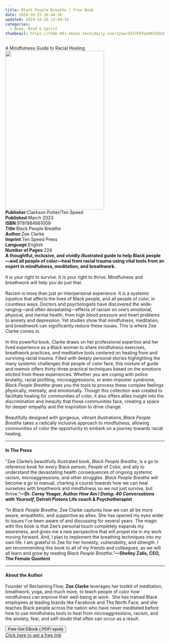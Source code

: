 ```yaml
---
title: Black People Breathe | Free Book
date: 2024-10-25 16:44:36
updated: 2024-10-26 12:49:14
categories:
  - Body, Mind & Spirit
thumbnail: https://thmb-001-ebook.techidaily.com/12aac3d27697ba9925b5d3c8422807c9d663d4780c84ea85ae99a3c379096444.jpg
---
```

<main id="book-container">
  <div class="flex flex-col">
    <div class="book-brief flex-1 py-6 px-4 sm:p-6 md:py-10 md:px-8">
      <!-- brief-->
      <div class="book-brief-main">A Mindfulness Guide to Racial Healing</div>
    </div>
    <div
      class="book-meta-info flex-1 grid gap-4 col-start-1 col-end-3 row-start-1 sm:mb-6 sm:grid-cols-4 lg:gap-6 lg:col-start-2 lg:row-end-6 lg:row-span-6 lg:mb-0"
    >
      <div
        class="book-meta-info-left place-content-center mt-4 p-4 text-sm leading-6 col-start-2 col-span-2 dark:text-slate-400"
      >
        <img
          class="w-full h-500 object-cover rounded-lg sm:h-255 sm:col-span-2 lg:col-span-full"
          src="https://img-001-ebook.techidaily.com/848645e1fd2f02b5739cdb0f5f727ee6dba43f076c34d4d39db6b7d0e124118b.jpg"
          alt=""
          width="312"
          height="500"
        />
      </div>
      <div
        class="book-meta-info-right mt-2 col-start-1 row-start-2 col-span-3 self-center"
      >
        <!-- meta data  -->
        <div class="flex flex-col px-4 md:px-8">
          <div class="flex-1">
            <strong>Publisher</strong>:<span class="px-2"
              >Clarkson Potter/Ten Speed</span
            >
          </div>
          <div class="flex-1">
            <strong>Published</strong>:<span class="px-2">March 2023</span>
          </div>
          <div class="flex-1">
            <strong>ISBN</strong>:<span class="px-2">9781984861009</span>
          </div>
          <div class="flex-1">
            <strong>Title</strong>:<span class="px-2"
              >Black People Breathe</span
            >
          </div>
          <div class="flex-1">
            <strong>Author</strong>:<span class="px-2">Zee Clarke</span>
          </div>
          <div class="flex-1">
            <strong>Imprint</strong>:<span class="px-2">Ten Speed Press</span>
          </div>
          <div class="flex-1">
            <strong>Language</strong>:<span class="px-2">English</span>
          </div>
          <div class="flex-1">
            <strong>Number of Pages</strong>:<span class="px-2">224</span>
          </div>
        </div>
      </div>
    </div>
    <div class="book-description flex-1 py-6 px-4 sm:p-6 md:py-10 md:px-8">
      <div class="book-description-main">
        <div accordion-content="" id="description">
          <b
            >A thoughtful, inclusive, and vividly illustrated guide to help
            Black people—and all people of color—heal from racial trauma using
            vital tools from an expert in mindfulness, meditation, and
            breathwork.</b
          ><br />&nbsp;<br />It is&nbsp;your right to survive. It is&nbsp;your
          right to thrive. Mindfulness and breathwork will help you do just
          that.<br />&nbsp;<br />Racism is more than just an interpersonal
          experience. It is a systemic injustice that affects the lives of Black
          people, and all people of color, in countless ways. Doctors and
          psychologists have discovered the wide-ranging—and often
          devastating—effects of racism on one’s emotional, physical, and mental
          health, from high blood pressure and heart problems to anxiety and
          depression. Yet&nbsp;studies show that mindfulness, meditation, and
          breathwork can significantly reduce these issues. This is where Zee
          Clarke comes in.<br />&nbsp;<br />In this powerful book, Clarke draws
          on her professional expertise and her lived experience as a Black
          woman to share mindfulness exercises, breathwork practices, and
          meditative tools centered on healing from and surviving racial trauma.
          Filled with deeply personal stories highlighting the many systemic
          challenges that people of color face, this mixture of guide and memoir
          offers&nbsp;thirty-three&nbsp;practical techniques based on the
          emotions elicited from these experiences. Whether you are coping with
          police brutality, racial profiling, microaggressions, or even imposter
          syndrome, <i>Black People Breathe</i> gives you the tools to process
          these complex feelings physically, mentally, and emotionally. Though
          this collection was created to facilitate healing for communities of
          color, it also offers allies insight into the discrimination and
          inequity that these communities face, creating a space for deeper
          empathy and the inspiration to drive change.<br />&nbsp;<br />Beautifully
          designed with gorgeous, vibrant illustrations, <i
            >Black People Breathe</i
          >
          takes a radically inclusive approach to mindfulness, allowing
          communities of color the opportunity to embark on a journey towards
          racial healing.
        </div>
        <div class="accordion-fader"></div>
      </div>
    </div>
    <div class="book-excerpts flex-1 py-6 px-4 sm:p-6 md:py-10 md:px-8">
      <!-- excerpts-->
      <div class="book-excerpts-main">
        <hr />
        <h4 class="placeholder placeholder-heading">
          <span>In The Press</span>
        </h4>
        <p>
          “Zee Clarke’s beautifully illustrated book,
          <i>Black People Breathe</i>, is a go to reference book for every Black
          person, People of Color, and ally to understand the devastating health
          consequences of ongoing systemic racism, microaggressions, and other
          struggles<i>. Black People Breathe</i> will become a go to manual,
          charting a course towards how we can heal ourselves with breathwork
          and mindfulness so we not just survive, but thrive.”<b
            >—Dr. Corey Yeager, Author
            <i>How Am I Doing: 40 Conversations with Yourself</i>, Detroit
            Pistons&nbsp;Life coach &amp; Psychotherapist<br /></b
          ><br />“In <i>Black People Breathe</i>, Zee Clarke captures how we can
          all be more aware, empathetic, and supportive as allies. She has
          opened my eyes wider to issues I’ve been aware of and discussing for
          several years. The magic with this book is that Zee’s personal touch
          completely expands my awareness, and gives me a new perspective that
          will propel me in my work moving forward. And, I plan to implement the
          breathing techniques into my own life. I am grateful to Zee for her
          honesty, vulnerability, and strength. I am recommending this book to
          all of my friends and colleagues, as we will all learn and grow by
          reading <i>Black People Breathe</i>.”<b
            >—Shelley Zalis, CEO, The Female Quotient</b
          >
        </p>
      </div>
    </div>
    <div class="book-about-author flex-1 py-6 px-4 sm:p-6 md:py-10 md:px-8">
      <!-- about author-->
      <div class="book-main-author-main">
        <hr />
        <h4 class="placeholder placeholder-heading">
          <span>About the Author</span>
        </h4>
        <p>
          Founder of Reclaiming Flow, <b>Zee Clarke</b> leverages her toolkit of
          meditation, breathwork, yoga, and much more, to teach people of color
          how mindfulness can improve their well-being at work.&nbsp; She has
          trained Black employees at leading brands like Facebook and The North
          Face, and she teaches Black people across the nation who have never
          meditated before how to use mindfulness tools to heal from
          microaggressions, racism, and the anxiety, fear, and self-doubt that
          often can occur as a result.
        </p>
      </div>
    </div>
    <div class="book-free-get flex-1 py-6 px-4 sm:p-6 md:py-10 md:px-8">
      <button
        id="btn-free-get"
        class="bg-blue-500 hover:bg-blue-700 text-white font-bold py-2 px-4 rounded"
      >
        Free Get EBook (.PDF/.epub)
      </button>
      <div id="countdown-display" class="px-2 text-lg mt-2"></div>
      <a
        id="free-link"
        class="hidden bg-blue-500 hover:bg-blue-700 text-white font-bold py-2 px-4 rounded"
        href="https://www.ebooks.com/en-us/book/210552549/black-people-breathe/zee-clarke/"
        target="_blank"
        >Click here to get a free link</a
      >
    </div>
    <script>
      let countdownTime = 0;
      let countdownInterval = null;
      document
        .getElementById('btn-free-get')
        .addEventListener('click', startCountdown);
      function startCountdown() {
        countdownTime = new Date().getTime() + 60000 * 3;
        countdownInterval = setInterval(updateCountdown, 1000);
        document.getElementById('btn-free-get').disabled = true;
        document
          .getElementById('btn-free-get')
          .classList.add('bg-gray-500', 'cursor-not-allowed');
      }
      function updateCountdown() {
        let currentTime = new Date().getTime();
        let timeLeft = countdownTime - currentTime;
        let secondsLeft = Math.floor(timeLeft / 1000);
        document.getElementById('countdown-display').innerHTML =
          `Remaining time: ${secondsLeft} seconds.`;
        if (secondsLeft <= 0) {
          clearInterval(countdownInterval);
          document.getElementById('btn-free-get').classList.add('hidden');
          document.getElementById('free-link').classList.remove('hidden');
          document.getElementById('countdown-display').innerHTML = '';
        }
      }
    </script>
  </div>
</main>
